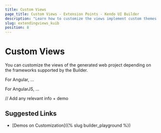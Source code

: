 ```yaml
---
title: Custom Views
page_title: Custom Views - Extension Points - Kendo UI Builder
description: "Learn how to customize the views implement custom themes that are created with the Kendo UI ThemeBuilder in web applications which are generated with the Kendo UI Builder."
slug: extendingviews_kuib
position: 8
---
```


# Custom Views

You can customize the views of the generated web project depending on the frameworks supported by the Builder.

For Angular, ...

For AngularJS, ...

// Add any relevant info + demo

## Suggested Links

* [Demos on Customization]({% slug builder_playground %})
